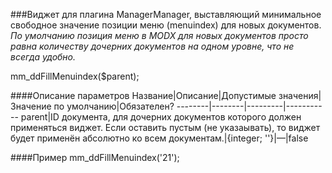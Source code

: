 ###Виджет для плагина ManagerManager, выставляющий минимальное свободное значение позиции меню (menuindex) для новых документов.
*По умолчанию позиция меню в MODX для новых документов просто равна количеству дочерних документов на одном уровне, что не всегда удобно.*

mm_ddFillMenuindex($parent);

####Описание параметров
Название|Описание|Допустимые значения|Значение по умолчанию|Обязателен?
--------|--------|---------|-----------
parent|ID документа, для дочерних документов которого должен применяться виджет. Если оставить пустым (не указаывать), то виджет будет применён абсолютно ко всем документам.|{integer; ''}|—|false

####Пример
	mm_ddFillMenuindex('21');